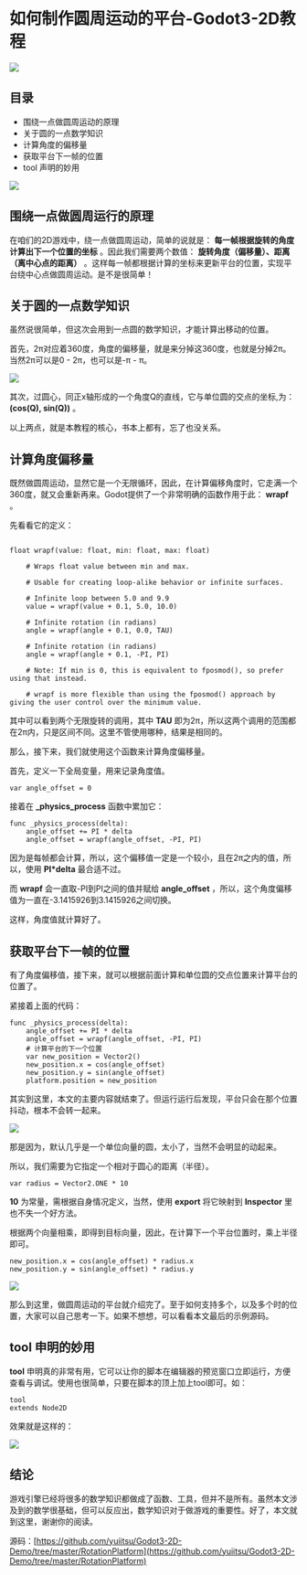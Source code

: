 # 如何制作圆周运动的平台-Godot3-2D教程

![](https://raw.githubusercontent.com/yuiitsu/image_lib/master/2021/09/140c8b81-3f18-4424-87e5-9203118c2f3c.png)

## 目录

- 围绕一点做圆周运动的原理
- 关于圆的一点数学知识
- 计算角度的偏移量
- 获取平台下一帧的位置
- tool 声明的妙用

![](https://raw.githubusercontent.com/yuiitsu/image_lib/master/2021/09/2f19a581-6e09-4d35-971b-e4ad7c3bd850.gif)

## 围绕一点做圆周运行的原理

在咱们的2D游戏中，绕一点做圆周运动，简单的说就是： **每一帧根据旋转的角度计算出下一个位置的坐标** 。因此我们需要两个数值： **旋转角度（偏移量）、距离（离中心点的距离）** 。这样每一帧都根据计算的坐标来更新平台的位置，实现平台绕中心点做圆周运动。是不是很简单！

## 关于圆的一点数学知识

虽然说很简单，但这次会用到一点圆的数学知识，才能计算出移动的位置。

首先，2π对应着360度，角度的偏移量，就是来分掉这360度，也就是分掉2π。当然2π可以是0 - 2π，也可以是-π - π。

![](https://raw.githubusercontent.com/yuiitsu/image_lib/master/2021/05/4e1ef803-416b-4488-b7b5-8079f96fd1b4.png)

其次，过圆心，同正x轴形成的一个角度Q的直线，它与单位圆的交点的坐标,为： **(cos(Q), sin(Q))** 。

以上两点，就是本教程的核心，书本上都有，忘了也没关系。

## 计算角度偏移量

既然做圆周运动，显然它是一个无限循环，因此，在计算偏移角度时，它走满一个360度，就又会重新再来。Godot提供了一个非常明确的函数作用于此： **wrapf** 。

先看看它的定义：

```

float wrapf(value: float, min: float, max: float)

	# Wraps float value between min and max.

	# Usable for creating loop-alike behavior or infinite surfaces.

	# Infinite loop between 5.0 and 9.9
	value = wrapf(value + 0.1, 5.0, 10.0)

	# Infinite rotation (in radians)
	angle = wrapf(angle + 0.1, 0.0, TAU)

	# Infinite rotation (in radians)
	angle = wrapf(angle + 0.1, -PI, PI)

	# Note: If min is 0, this is equivalent to fposmod(), so prefer using that instead.

	# wrapf is more flexible than using the fposmod() approach by giving the user control over the minimum value.

```

其中可以看到两个无限旋转的调用，其中 **TAU** 即为2π，所以这两个调用的范围都在2π内，只是区间不同。这里不管使用哪种，结果是相同的。

那么，接下来，我们就使用这个函数来计算角度偏移量。

首先，定义一下全局变量，用来记录角度值。

```
var angle_offset = 0
```

接着在 **_physics_process** 函数中累加它：

```
func _physics_process(delta):
	angle_offset += PI * delta
	angle_offset = wrapf(angle_offset, -PI, PI)
```
因为是每帧都会计算，所以，这个偏移值一定是一个较小，且在2π之内的值，所以，使用 **PI*delta** 最合适不过。

而 **wrapf** 会一直取-PI到PI之间的值并赋给 **angle_offset** ，所以，这个角度偏移值为一直在-3.1415926到3.1415926之间切换。

这样，角度值就计算好了。

## 获取平台下一帧的位置

有了角度偏移值，接下来，就可以根据前面计算和单位圆的交点位置来计算平台的位置了。

紧接着上面的代码：

```
func _physics_process(delta):
	angle_offset += PI * delta
	angle_offset = wrapf(angle_offset, -PI, PI)
	# 计算平台的下一个位置
	var new_position = Vector2()
	new_position.x = cos(angle_offset)
	new_position.y = sin(angle_offset)
	platform.position = new_position
```

其实到这里，本文的主要内容就结束了。但运行运行后发现，平台只会在那个位置抖动，根本不会转一起来。

![](https://raw.githubusercontent.com/yuiitsu/image_lib/master/2021/09/eabe60c6-8ac9-4db7-8119-e603b2078213.gif)

那是因为，默认几乎是一个单位向量的圆，太小了，当然不会明显的动起来。

所以，我们需要为它指定一个相对于圆心的距离（半径）。

```
var radius = Vector2.ONE * 10
```
 **10** 为常量，需根据自身情况定义，当然，使用 **export** 将它映射到 **Inspector** 里也不失一个好方法。

根据两个向量相乘，即得到目标向量，因此，在计算下一个平台位置时，乘上半径即可。

```
new_position.x = cos(angle_offset) * radius.x
new_position.y = sin(angle_offset) * radius.y
```

![](https://raw.githubusercontent.com/yuiitsu/image_lib/master/2021/09/efc45707-2f36-4a2b-943f-0565d6c6d850.gif)

那么到这里，做圆周运动的平台就介绍完了。至于如何支持多个，以及多个时的位置，大家可以自己思考一下。如果不想想，可以看看本文最后的示例源码。

## tool 申明的妙用

 **tool** 申明真的非常有用，它可以让你的脚本在编辑器的预览窗口立即运行，方便查看与调试。使用也很简单，只要在脚本的顶上加上tool即可。如：

```
tool
extends Node2D
```

效果就是这样的：

![](https://raw.githubusercontent.com/yuiitsu/image_lib/master/2021/09/1230d7fd-dac4-4296-9c8a-343bc4692c5a.gif)

## 结论

游戏引擎已经将很多的数学知识都做成了函数、工具，但并不是所有。虽然本文涉及到的数学很基础，但可以反应出，数学知识对于做游戏的重要性。好了，本文就到这里，谢谢你的阅读。

源码：[https://github.com/yuiitsu/Godot3-2D-Demo/tree/master/RotationPlatform](https://github.com/yuiitsu/Godot3-2D-Demo/tree/master/RotationPlatform)
